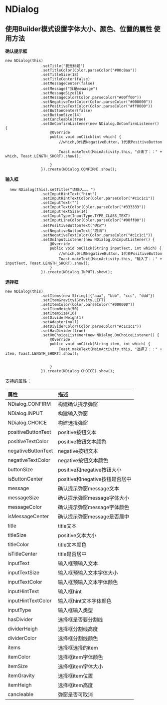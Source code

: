 # NDialog
使用Builder模式设置字体大小、颜色、位置的属性
使用方法
----



**确认提示框**
```
new NDialog(this)
                .setTitle("我是标题")
                .setTitleColor(Color.parseColor("#00c8aa"))
                .setTitleSize(18)
                .setTitleCenter(false)
                .setMessageCenter(false)
                .setMessage("我是meaasge")
                .setMessageSize(16)
                .setMessageColor(Color.parseColor("#00ff00"))
                .setNegativeTextColor(Color.parseColor("#000000"))
                .setPositiveTextColor(Color.parseColor("#ff0000"))
                .setButtonCenter(false)
                .setButtonSize(14)
                .setCancleable(true)
                .setOnConfirmListener(new NDialog.OnConfirmListener() {
                    @Override
                    public void onClick(int which) {
                        //which,0代表NegativeButton，1代表PositiveButton

                        Toast.makeText(MainActivity.this, "点击了：：" + which, Toast.LENGTH_SHORT).show();

                    }
                }).create(NDialog.CONFIRM).show();

```
**输入框**

```
  new NDialog(this).setTitle("请输入。。。")
                .setInputHintText("hint")
                .setInputHintTextColor(Color.parseColor("#c1c1c1"))
                .setInputText("")
                .setInputTextColor(Color.parseColor("#333333"))
                .setInputTextSize(14)
                .setInputType(InputType.TYPE_CLASS_TEXT)
                .setInputLineColor(Color.parseColor("#00ff00"))
                .setPositiveButtonText("确定")
                .setNegativeButtonText("取消")
                .setNegativeTextColor(Color.parseColor("#c1c1c1"))
                .setOnInputListener(new NDialog.OnInputListener() {
                    @Override
                    public void onClick(String inputText, int which) {
                        //which,0代表NegativeButton，1代表PositiveButton
                        Toast.makeText(MainActivity.this, "输入了：：" + inputText, Toast.LENGTH_SHORT).show();
                    }
                }).create(NDialog.INPUT).show();
```
**选择框**
```
new NDialog(this)
                .setItems(new String[]{"aaa", "bbb", "ccc", "ddd"})
                .setItemGravity(Gravity.LEFT)
                .setItemColor(Color.parseColor("#000000"))
                .setItemHeigh(50)
                .setItemSize(16)
                .setDividerHeigh(1)
                .setAdapter(null)
                .setDividerColor(Color.parseColor("#c1c1c1"))
                .setHasDivider(true)
                .setOnChoiceListener(new NDialog.OnChoiceListener() {
                    @Override
                    public void onClick(String item, int which) {
                        Toast.makeText(MainActivity.this, "选择了：：" + item, Toast.LENGTH_SHORT).show();


                    }
                }).create(NDialog.CHOICE).show();
```


支持的属性：


| 属性| 描述|
|:---|:---|
| NDialog.CONFIRM| 构建确认提示弹窗 |
| NDialog.INPUT| 构建输入弹窗 |
| NDialog.CHOICE|构建选择弹窗 |
| positiveButtonText| positive按钮文本 |
| positiveTextColor| positive按钮文本颜色 |
| negativeButtonText| negative按钮文本 |
| negativeTextColor| negative按钮文本颜色 |
| buttonSize| positive和negative按钮大小 |
| isButtonCenter| positive和negative按钮是否居中 |
| message| 确认提示弹窗message文本 |
| messageSize| 确认提示弹窗message字体大小 |
| messageColor| 确认提示弹窗message字体颜色|
| isMessageCenter| 确认提示弹窗message是否居中 |
| title| title文本 |
| titleSize| positive文本大小 |
| titleColor| title文本颜色  |
| isTitleCenter| title是否居中|
| inputText| 输入框预输入文本 |
| inputTextSize| 输入框预输入文本字体大小 |
| inputTextColor| 输入框预输入文本字体颜色 |
| inputHintText| 输入框hint |
| inputHintTextColor| 输入框hint文本字体颜色 |
| inputType| 输入框输入类型 |
| hasDivider| 选择框是否要分割线|
| dividerHeigh| 选择框分割线高度|
| dividerColor| 选择框分割线颜色|
| items| 选择框选择的item|
| itemColor| 选择框item字体颜色|
| itemSize| 选择框item字体大小|
| itemGravity| 选择框item位置|
| itemHeigh| 选择框item高度|
| cancleable| 弹窗是否可取消|
